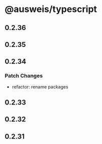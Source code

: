 # @ausweis/typescript

## 0.2.36

## 0.2.35

## 0.2.34

### Patch Changes

- refactor: rename packages

## 0.2.33

## 0.2.32

## 0.2.31
